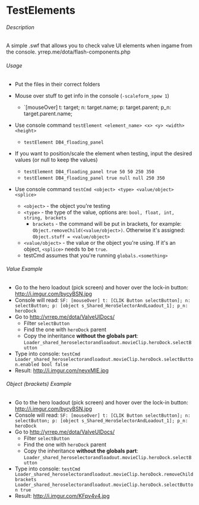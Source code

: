 # TestElements

###### Description

A simple .swf that allows you to check valve UI elements when ingame from the console.
yrrep.me/dota/flash-components.php

###### Usage

* Put the files in their correct folders

* Mouse over stuff to get info in the console (`-scaleform_spew 1`)
  * `[mouseOver] t: target; n: target.name; p: target.parent; p_n: target.parent.name;

* Use console command `testElement <element_name> <x> <y> <width> <height>`
  * `testElement DB4_floading_panel`
* If you want to position/scale the element when testing, input the desired values (or null to keep the values)
  * `testElement DB4_floading_panel true 50 50 250 350`
  * `testElement DB4_floading_panel true null null 250 350`

* Use console command `testCmd <object> <type> <value/object> <splice>`
  * `<object>` - the object you're testing
  * `<type>` - the type of the value, options are: `bool, float, int, string, brackets`
    * `brackets` - the command will be put in brackets, for example: `Object.removeChild(<value/object>)`. Otherwise it's assigned: `Object.stuff = <value/object>`
  * `<value/object>` - the value or the object you're using. If it's an object, `<splice>` needs to be `true`.
  * testCmd assumes that you're running `globals.<something>`

###### Value Example
* Go to the hero loadout (pick screen) and hover over the lock-in button: http://i.imgur.com/bycyBSN.jpg
* Console will read: `SF: [mouseOver] t: [CLIK Button selectButton]; n: selectButton; p: [object s_Shared_HeroSelectorAndLoadout_1]; p_n: heroDock`
* Go to http://yrrep.me/dota/ValveUIDocs/
  * Filter `selectButton`
  * Find the one with `heroDock` parent
  * Copy the inheritance **without the globals part**: `Loader_shared_heroselectorandloadout.movieClip.heroDock.selectButton`
* Type into console: `testCmd Loader_shared_heroselectorandloadout.movieClip.heroDock.selectButton.enabled bool false`
* Result: http://i.imgur.com/neyxMlE.jpg

###### Object (brackets) Example
* Go to the hero loadout (pick screen) and hover over the lock-in button: http://i.imgur.com/bycyBSN.jpg
* Console will read: `SF: [mouseOver] t: [CLIK Button selectButton]; n: selectButton; p: [object s_Shared_HeroSelectorAndLoadout_1]; p_n: heroDock`
* Go to http://yrrep.me/dota/ValveUIDocs/
  * Filter `selectButton`
  * Find the one with `heroDock` parent
  * Copy the inheritance **without the globals part**: `Loader_shared_heroselectorandloadout.movieClip.heroDock.selectButton`
* Type into console: `testCmd Loader_shared_heroselectorandloadout.movieClip.heroDock.removeChild brackets Loader_shared_heroselectorandloadout.movieClip.heroDock.selectButton true`
* Result: http://i.imgur.com/KFpv4v4.jpg
